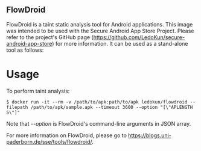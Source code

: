 FlowDroid
---------------------------------
FlowDroid is a taint static analysis tool for Android applications. This image was intended to be used with the Secure Android App Store Project. Please refer to the project's GitHub page (https://github.com/LedoKun/secure-android-app-store) for more information. It can be used as a stand-alone tool as follows:

Usage
==================

To perform taint analysis:
```
$ docker run -it --rm -v /path/to/apk:path/to/apk ledokun/flowdroid --filepath /path/to/apk/sample.apk --timeout 3600 --option "[\"APLENGTH 5\"]"
```

Note that *--option* is FlowDroid's command-line arguments in JSON array.

For more information on FlowDroid, please go to https://blogs.uni-paderborn.de/sse/tools/flowdroid/.
